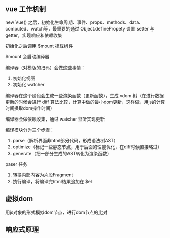 ## vue 工作机制
new Vue() 之后，初始化生命周期、事件、props、methods、data、computed、watch等，最重要的通过 Object.definePropety 设置 setter 与 getter，实现响应和依赖收集

初始化之后调用 $mount 挂载组件

$mount 会启动编译器

编译器（对模版的扫码）会做这些事情：
1. 初始化视图
2. 初始化 watcher

编译器在这个阶段会生成一些渲染函数（更新函数），生成 vdom 树（在进行数据更新的时候会进行 diff 算法比较，计算中做的最小dom更新，这样做，用js的计算时间换取dom操作时间）

编译器会做依赖收集，通过 watcher 监听实现更新

编译模块分为三个步骤：
1. parse（解析界面非html部分代码，形成语法树AST）
2. optimize（标记一些静态节点，用于后面的性能优化，在diff时候直接略过）
3. generate（把一部分生成的AST转化为渲染函数）

paser 任务
1. 转换内部内容为片段Fragment
2. 执行编译，将编译完html结果追加在 $el


## 虚拟dom
用js对象的形式模拟dom节点，进行dom节点的比对

## 响应式原理